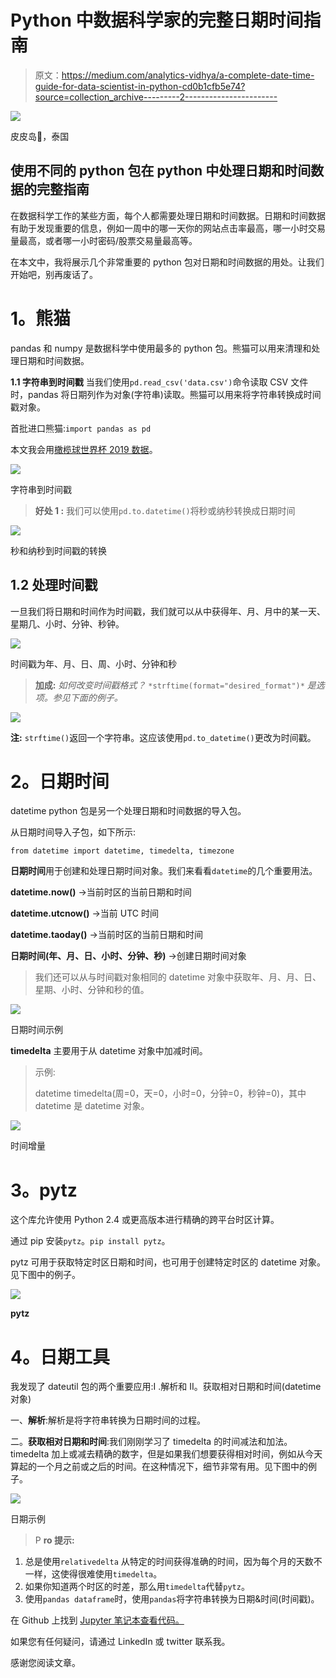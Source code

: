 # Python 中数据科学家的完整日期时间指南

> 原文：<https://medium.com/analytics-vidhya/a-complete-date-time-guide-for-data-scientist-in-python-cd0b1cfb5e74?source=collection_archive---------2----------------------->

![](img/d9aeecd6de5a0973d131966b770df211.png)

皮皮岛🌴，泰国

## 使用不同的 python 包在 python 中处理日期和时间数据的完整指南

在数据科学工作的某些方面，每个人都需要处理日期和时间数据。日期和时间数据有助于发现重要的信息，例如一周中的哪一天你的网站点击率最高，哪一小时交易量最高，或者哪一小时密码/股票交易量最高等。

在本文中，我将展示几个非常重要的 python 包对日期和时间数据的用处。让我们开始吧，别再废话了。

# **1。熊猫**

pandas 和 numpy 是数据科学中使用最多的 python 包。熊猫可以用来清理和处理日期和时间数据。

**1.1 字符串到时间戳**
当我们使用`pd.read_csv('data.csv')`命令读取 CSV 文件时，pandas 将日期列作为对象(字符串)读取。熊猫可以用来将字符串转换成时间戳对象。

首批进口熊猫:`import pandas as pd`

本文我会用[橄榄球世界杯 2019 数据](https://www.rugbyworldcup.com/matches)。

![](img/e20368d88f0bb323c6d5edc5abded8be.png)

字符串到时间戳

> **好处 1 :** 我们可以使用`pd.to.datetime()`将秒或纳秒转换成日期时间

![](img/8b7698a4e4a68fd7e693637e8946c5ee.png)

秒和纳秒到时间戳的转换

## **1.2 处理时间戳**

一旦我们将日期和时间作为时间戳，我们就可以从中获得年、月、月中的某一天、星期几、小时、分钟、秒钟。

![](img/152eed0f718276630f10c9612c2edc4c.png)

时间戳为年、月、日、周、小时、分钟和秒

> **加成:** *如何改变时间戳格式？* `*strftime(format="desired_format")*` *是选项。参见下面的例子。*

![](img/4d8ab94f49adaec0d4391ac811b9a579.png)

**注:** `strftime()`返回一个字符串。这应该使用`pd.to_datetime()`更改为时间戳。

# **2。日期时间**

datetime python 包是另一个处理日期和时间数据的导入包。

从日期时间导入子包，如下所示:

```
from datetime import datetime, timedelta, timezone
```

**日期时间**用于创建和处理日期时间对象。我们来看看`datetime`的几个重要用法。

**datetime.now()** →当前时区的当前日期和时间

**datetime.utcnow()** →当前 UTC 时间

**datetime.taoday()** →当前时区的当前日期和时间

**日期时间(年、月、日、小时、分钟、秒)** →创建日期时间对象

> 我们还可以从与时间戳对象相同的 datetime 对象中获取年、月、月、日、星期、小时、分钟和秒的值。

![](img/bef924c58d579c21681b4f0c53d94210.png)

日期时间示例

**timedelta** 主要用于从 datetime 对象中加减时间。

> 示例:
> 
> datetime timedelta(周=0，天=0，小时=0，分钟=0，秒钟=0)，其中 datetime 是 datetime 对象。

![](img/4adedf9f69bc276f166542a4de61bee2.png)

时间增量

# **3。pytz**

这个库允许使用 Python 2.4 或更高版本进行精确的跨平台时区计算。

通过 pip 安装`pytz`。`pip install pytz`。

pytz 可用于获取特定时区日期和时间，也可用于创建特定时区的 datetime 对象。见下图中的例子。

![](img/5ecaef7f3556dc387d2bfa592de05e5a.png)

**pytz**

# **4。日期工具**

我发现了 dateutil 包的两个重要应用:I .解析和 II。获取相对日期和时间(datetime 对象)

一、**解析**:解析是将字符串转换为日期时间的过程。

二。**获取相对日期和时间**:我们刚刚学习了 timedelta 的时间减法和加法。timedelta 加上或减去精确的数字，但是如果我们想要获得相对时间，例如从今天算起的一个月之前或之后的时间。在这种情况下，细节非常有用。见下图中的例子。

![](img/835d5eadfb585a6c0346343c49c98b34.png)

日期示例

> P **ro 提示:**

1.  总是使用`relativedelta` 从特定的时间获得准确的时间，因为每个月的天数不一样，这使得很难使用`timedelta`。
2.  如果你知道两个时区的时差，那么用`timedelta`代替`pytz`。
3.  使用`pandas dataframe`时，使用`pandas`将字符串转换为日期&时间(时间戳)。

在 Github 上找到 [Jupyter 笔记本查看代码。](https://github.com/dc-aichara/DS-ML-Public/blob/master/Medium_Files/Date_Time.ipynb)

如果您有任何疑问，请通过 LinkedIn 或 twitter 联系我。

感谢您阅读文章。
